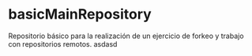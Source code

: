 # basicMainRepository
Repositorio básico para la realización de un ejercicio de forkeo y trabajo con repositorios remotos. 
asdasd